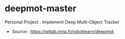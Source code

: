 # deepmot-master
 Personal Project : Implement Deep Multi-Object Tracker
 - Source : https://gitlab.inria.fr/robotlearn/deepmot
